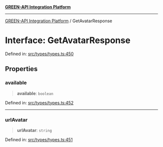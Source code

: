 [**GREEN-API Integration Platform**](../README.md)

***

[GREEN-API Integration Platform](../globals.md) / GetAvatarResponse

# Interface: GetAvatarResponse

Defined in: [src/types/types.ts:450](https://github.com/green-api/greenapi-integration/blob/62a96bf9bfbccb88022bc7b0859de19e8c48289f/src/types/types.ts#L450)

## Properties

### available

> **available**: `boolean`

Defined in: [src/types/types.ts:452](https://github.com/green-api/greenapi-integration/blob/62a96bf9bfbccb88022bc7b0859de19e8c48289f/src/types/types.ts#L452)

***

### urlAvatar

> **urlAvatar**: `string`

Defined in: [src/types/types.ts:451](https://github.com/green-api/greenapi-integration/blob/62a96bf9bfbccb88022bc7b0859de19e8c48289f/src/types/types.ts#L451)
